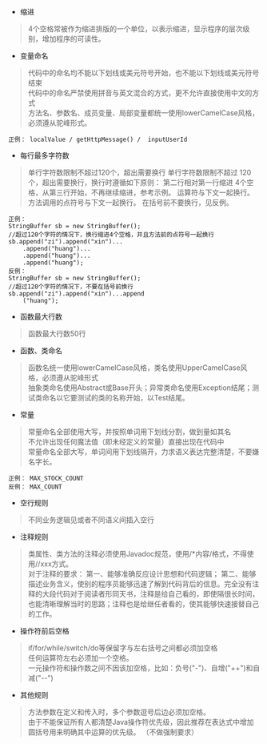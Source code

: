* 缩进
>4个空格常被作为缩进排版的一个单位，以表示缩进，显示程序的层次级别，增加程序的可读性。
  
* 变量命名
>代码中的命名均不能以下划线或美元符号开始，也不能以下划线或美元符号结束<br>
>代码中的命名严禁使用拼音与英文混合的方式，更不允许直接使用中文的方式<br>
>方法名、参数名、成员变量、局部变量都统一使用lowerCamelCase风格，必须遵从驼峰形式。<br>
````
正例： localValue / getHttpMessage() /  inputUserId
````

* 每行最多字符数
>单行字符数限制不超过120个，超出需要换行
> 单行字符数限制不超过 120个，超出需要换行，换行时遵循如下原则：
> 第二行相对第一行缩进 4个空格，从第三行开始，不再继续缩进，参考示例。
> 运算符与下文一起换行。
> 方法调用的点符号与下文一起换行。
> 在括号前不要换行，见反例。
````
正例：
StringBuffer sb = new StringBuffer();
//超过120个字符的情况下，换行缩进4个空格，并且方法前的点符号一起换行
sb.append("zi").append("xin")...
	.append("huang")...
	.append("huang")...
	.append("huang");
反例：
StringBuffer sb = new StringBuffer();
//超过120个字符的情况下，不要在括号前换行
sb.append("zi").append("xin")...append
	("huang");
````

* 函数最大行数
>函数最大行数50行

* 函数、类命名
>函数名统一使用lowerCamelCase风格，类名使用UpperCamelCase风格，必须遵从驼峰形式<br>
> 抽象类命名使用Abstract或Base开头；异常类命名使用Exception结尾；测试类命名以它要测试的类的名称开始，以Test结尾。

* 常量
>常量命名全部使用大写，并按照单词用下划线分割，做到量如其名<br>
>不允许出现任何魔法值（即未经定义的常量）直接出现在代码中<br>
> 常量命名全部大写，单词间用下划线隔开，力求语义表达完整清楚，不要嫌名字长。<br>
````
正例： MAX_STOCK_COUNT
反例： MAX_COUNT
````

* 空行规则
>不同业务逻辑见或者不同语义间插入空行

* 注释规则
>类属性、类方法的注释必须使用Javadoc规范，使用/*内容/格式，不得使用//xxx方式。<br>
> 对于注释的要求： 第一、能够准确反应设计思想和代码逻辑； 第二、能够描述业务含义，使别的程序员能够迅速了解到代码背后的信息。完全没有注释的大段代码对于阅读者形同天书，注释是给自己看的，即使隔很长时间，也能清晰理解当时的思路；注释也是给继任者看的，使其能够快速接替自己的工作。

* 操作符前后空格
> if/for/while/switch/do等保留字与左右括号之间都必须加空格<br>
> 任何运算符左右必须加一个空格。<br>
> 一元操作符和操作数之间不因该加空格，比如：负号("-")、自增("++")和自减("--")

* 其他规则
>方法参数在定义和传入时，多个参数逗号后边必须加空格。<br>
>由于不能保证所有人都清楚Java操作符优先级，因此推荐在表达式中增加圆括号用来明确其中运算的优先级。 （不做强制要求）
